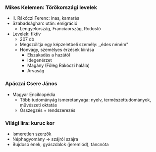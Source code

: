 ### Mikes Kelemen: Törökországi levelek

- II. Rákóczi Ferenc: inas, kamarás
- Szabadságharc után: emigráció
	- Lengyelország, Franciaország, Rodostó
- Levelek: fiktív
	- 207 db
	- Megszólítja egy képzeletbeli személy: ,,édes néném"
	- Honvágy, személyes érzések kiírása
		- Elszakadás a hazától
		- Idegenérzet
		- Magány (Főleg Rákóczi halála)
		- Árvaság

### Apáczai Csere János

- Magyar Enciklopédia
	- Több tudományág ismeretanyaga: nyelv, természettudományok, művészeti oktatás
	- Összegzés + rendszerezés

### Világi líra: kuruc kor

- Ismeretlen szerzők
- Néphagyomány → szájról szájra
- Bujdosó ének, gyászdalok (jeremiód), táncnóta
